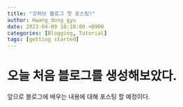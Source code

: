```yaml
---
title: "깃허브 블로그 첫 포스팅!"
author: Hwang_dong_gyu
date: 2023-04-09 18:10:00 +0900
categories: [Blogging, Tutorial]
tags: [getting started]
---
```


# 오늘 처음 블로그를 생성해보았다.

앞으로 블로그에 배우는 내용에 대해 포스팅 할 예정이다.
